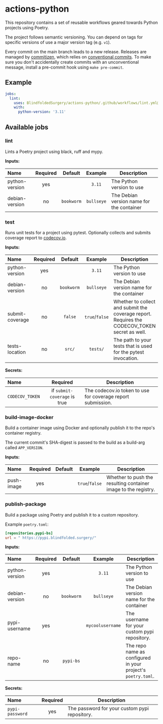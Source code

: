# actions-python

This repository contains a set of reusable workflows geared towards Python projects using Poetry.

The project follows semantic versioning. You can depend on tags for specific versions of use a
major version tag (e.g. `v1`).

Every commit on the main branch leads to a new release. Releases are managed by
[commitizen][commitizen], which relies on [conventional commits][ccommit]. To make sure you don't
accidentally create commits with an unconventional message, install a pre-commit hook using
`make pre-commit`.

[commitizen]: https://commitizen-tools.github.io/commitizen/

[ccommit]: https://www.conventionalcommits.org/en/v1.0.0/

## Example

```yaml
jobs:
  lint:
    uses: BlindfoldedSurgery/actions-python/.github/workflows/lint.yml@v1
    with:
      python-version: '3.11'
```

## Available jobs

### lint

Lints a Poetry project using black, ruff and mypy.

**Inputs:**

| Name           | Required |  Default   |  Example   | Description                               |
|:---------------|:--------:|:----------:|:----------:|-------------------------------------------|
| python-version |   yes    |            |   `3.11`   | The Python version to use                 |
| debian-version |    no    | `bookworm` | `bullseye` | The Debian version name for the container |

### test

Runs unit tests for a project using pytest. Optionally collects and submits coverage report to
[codecov.io](https://codecov.io).

**Inputs:**

| Name            | Required |  Default   |    Example     | Description                                                                                   |
|:----------------|:--------:|:----------:|:--------------:|-----------------------------------------------------------------------------------------------|
| python-version  |   yes    |            |     `3.11`     | The Python version to use                                                                     |
| debian-version  |    no    | `bookworm` |   `bullseye`   | The Debian version name for the container                                                     |
| submit-coverage |    no    |  `false`   | `true`/`false` | Whether to collect and submit the coverage report. Requires the CODECOV_TOKEN secret as well. |
| tests-location  |    no    |   `src/`   |    `tests/`    | The path to your tests that is used for the pytest invocation.                                |

**Secrets:**

| Name            |           Required           | Description                                                 |
|:----------------|:----------------------------:|-------------------------------------------------------------|
| `CODECOV_TOKEN` | if `submit-coverage` is true | The codecov.io token to use for coverage report submission. |

### build-image-docker

Build a container image using Docker and optionally publish it to the repo's container registry.

The current commit's SHA-digest is passed to the build as a build-arg called `APP_VERSION`.

**Inputs:**

| Name       | Required | Default |    Example     | Description                                                    |
|:-----------|:--------:|:-------:|:--------------:|----------------------------------------------------------------|
| push-image |   yes    |         | `true`/`false` | Whether to push the resulting container image to the registry. |

### publish-package

Build a package using Poetry and publish it to a custom repository.

Example `poetry.toml`:

```toml
[repositories.pypi-bs]
url = " https://pypi.blindfolded.surgery/"
```

**Inputs:**

| Name           | Required |  Default   |     Example      | Description                                                  |
|:---------------|:--------:|:----------:|:----------------:|--------------------------------------------------------------|
| python-version |   yes    |            |      `3.11`      | The Python version to use                                    |
| debian-version |    no    | `bookworm` |    `bullseye`    | The Debian version name for the container                    |
| pypi-username  |   yes    |            | `mycoolusername` | The username for your custom pypi repository.                |
| repo-name      |    no    | `pypi-bs`  |                  | The repo name as configured in your project's `poetry.toml`. |

**Secrets:**

| Name            | Required | Description                                   |
|:----------------|:--------:|-----------------------------------------------|
| `pypi-password` |   yes    | The password for your custom pypi repository. |
